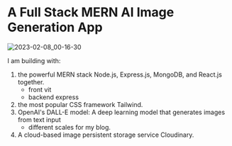 # A Full Stack MERN AI Image Generation App
 
![2023-02-08_00-16-30](https://user-images.githubusercontent.com/582423/217301401-192a6475-ec88-4ecc-a6b8-788931b8a45b.jpg)

I am building with:

1. the powerful MERN stack Node.js, Express.js, MongoDB, and React.js together. 
     * front vit
     * backend express
2. the most popular CSS framework Tailwind.
3. OpenAI's DALL-E model: A deep learning model that generates images from text input
    * different scales for my blog.
4. A cloud-based image persistent storage service Cloudinary.
